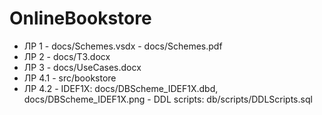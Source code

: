 # OnlineBookstore

* ЛР 1 
        - docs/Schemes.vsdx
        - docs/Schemes.pdf
* ЛР 2 
        - docs/ТЗ.docx
* ЛР 3 
        - docs/UseCases.docx
* ЛР 4.1 
        - src/bookstore
* ЛР 4.2 
        - IDEF1X: docs/DBScheme_IDEF1X.dbd, docs/DBScheme_IDEF1X.png
        - DDL scripts: db/scripts/DDLScripts.sql
